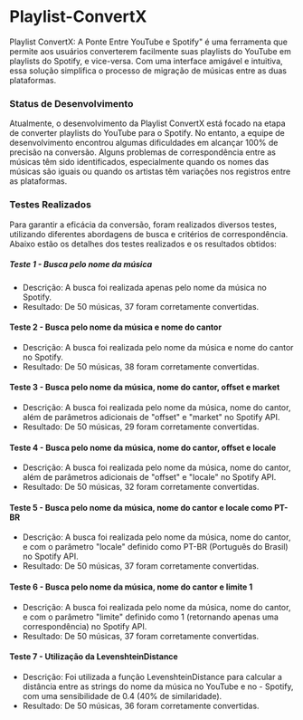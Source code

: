 # Playlist-ConvertX
Playlist ConvertX: A Ponte Entre YouTube e Spotify" é uma ferramenta que permite aos usuários converterem facilmente suas playlists do YouTube em playlists do Spotify, e vice-versa. Com uma interface amigável e intuitiva, essa solução simplifica o processo de migração de músicas entre as duas plataformas.


### Status de Desenvolvimento
Atualmente, o desenvolvimento da Playlist ConvertX está focado na etapa de converter playlists do YouTube para o Spotify. No entanto, a equipe de desenvolvimento encontrou algumas dificuldades em alcançar 100% de precisão na conversão. Alguns problemas de correspondência entre as músicas têm sido identificados, especialmente quando os nomes das músicas são iguais ou quando os artistas têm variações nos registros entre as plataformas.

### Testes Realizados
Para garantir a eficácia da conversão, foram realizados diversos testes, utilizando diferentes abordagens de busca e critérios de correspondência. Abaixo estão os detalhes dos testes realizados e os resultados obtidos:

##### Teste 1 - Busca pelo nome da música

- Descrição: A busca foi realizada apenas pelo nome da música no Spotify.
- Resultado: De 50 músicas, 37 foram corretamente convertidas.
#### Teste 2 - Busca pelo nome da música e nome do cantor

- Descrição: A busca foi realizada pelo nome da música e nome do cantor no Spotify.
- Resultado: De 50 músicas, 38 foram corretamente convertidas.
#### Teste 3 - Busca pelo nome da música, nome do cantor, offset e market

- Descrição: A busca foi realizada pelo nome da música, nome do cantor, além de parâmetros adicionais de "offset" e "market" no Spotify API.
- Resultado: De 50 músicas, 29 foram corretamente convertidas.
#### Teste 4 - Busca pelo nome da música, nome do cantor, offset e locale

- Descrição: A busca foi realizada pelo nome da música, nome do cantor, além de parâmetros adicionais de "offset" e "locale" no Spotify API.
- Resultado: De 50 músicas, 32 foram corretamente convertidas.
#### Teste 5 - Busca pelo nome da música, nome do cantor e locale como PT-BR

- Descrição: A busca foi realizada pelo nome da música, nome do cantor, e com o parâmetro "locale" definido como PT-BR (Português do Brasil) no Spotify API.
- Resultado: De 50 músicas, 37 foram corretamente convertidas.
#### Teste 6 - Busca pelo nome da música, nome do cantor e limite 1

- Descrição: A busca foi realizada pelo nome da música, nome do cantor, e com o parâmetro "limite" definido como 1 (retornando apenas uma correspondência) no Spotify API.
- Resultado: De 50 músicas, 37 foram corretamente convertidas.
#### Teste 7 - Utilização da LevenshteinDistance

- Descrição: Foi utilizada a função LevenshteinDistance para calcular a distância entre as strings do nome da música no YouTube e no - Spotify, com uma sensibilidade de 0.4 (40% de similaridade).
- Resultado: De 50 músicas, 36 foram corretamente convertidas.
